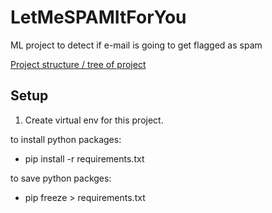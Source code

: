 # LetMeSPAMItForYou
ML project to detect if e-mail is going to get flagged as spam

[Project structure / tree of project](./DIRECTORY.md)

## Setup
1) Create virtual env for this project. <br>

to install python packages:<br>
- pip install -r requirements.txt

to save python packges:<br>
- pip freeze > requirements.txt

